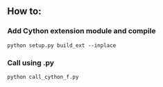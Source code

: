 ## How to:
### Add Cython extension module and compile
    python setup.py build_ext --inplace
    
### Call using .py
    python call_cython_f.py
